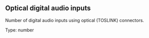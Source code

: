 ## Optical digital audio inputs

Number of digital audio inputs using optical (TOSLINK) connectors.

Type: number